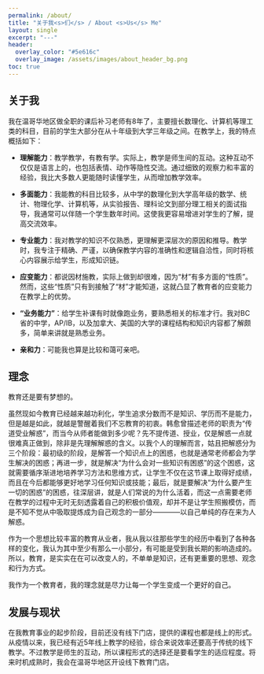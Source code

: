 ```yaml
---
permalink: /about/
title: "关于我<s>们</s> / About <s>Us</s> Me"
layout: single
excerpt: "---"
header:
  overlay_color: "#5e616c"
  overlay_image: /assets/images/about_header_bg.png
toc: true
---
```


## 关于我

<!-- TODO: 个人主页url -->
我在温哥华地区做全职的课后补习老师有8年了，主要擅长数理化、计算机等理工类的科目，目前的学生大部分在从十年级到大学三年级之间。在教学上，我的特点概括如下：

- **理解能力**：教学教学，有教有学。实际上，教学是师生间的互动。这种互动不仅仅是语言上的，也包括表情、动作等隐性交流。通过细致的观察力和丰富的经验，我比大多数人更能随时读懂学生，从而增加教学效率。

- **多面能力**：我能教的科目比较多，从中学的数理化到大学高年级的数学、统计、物理化学、计算机等，从实验报告、理科论文到部分理工相关的面试指导，我通常可以伴随一个学生数年时间。这使我更容易增进对学生的了解，提高交流效率。

- **专业能力**：我对教学的知识不仅熟悉，更理解更深层次的原因和推导。教学时，我专注于精确、严谨，以确保教学内容的准确性和逻辑自洽性，同时将核心内容展示给学生，形成知识链。

- **应变能力**：都说因材施教，实际上做到却很难，因为“材”有多方面的“性质”。然而，这些“性质”只有到接触了“材”才能知道，这就凸显了教育者的应变能力在教学上的优势。

- **“业务能力”**：给学生补课有时就像跑业务，要熟悉相关的标准才行。我对BC省的中学，AP/IB，以及加拿大、美国的大学的课程结构和知识内容都了解颇多，简单来讲就是熟悉业务。

- **亲和力**：可能我也算是比较和蔼可亲吧。


## 理念

教育还是要有梦想的。

虽然现如今教育已经越来越功利化，学生追求分数而不是知识、学历而不是能力，但是越是如此，就越是警醒着我们不忘教育的初衷。韩愈曾描述老师的职责为“传道受业解惑”，而当今从师者能做到多少呢？先不提传道、授业，仅是解惑一点就很难真正做到，除非是先理解解惑的含义。以我个人的理解而言，姑且把解惑分为三个阶段：最初级的阶段，是解答一个知识点上的困惑，也就是通常老师都会为学生解决的困惑；再进一步，就是解决“为什么会对一些知识有困惑”的这个困惑，这就需要循序渐进地培养学习方法和思维方式，让学生不仅在这节课上取得好成绩，而且在今后都能够更好地学习任何知识或技能；最后，就是要解决“为什么要产生一切的困惑”的困惑，往深层讲，就是人们常说的为什么活着，而这一点需要老师在教学的过程中无时无刻透露着自己的积极价值观，却并不是让学生照搬模仿，而是不知不觉从中吸取提炼成为自己观念的一部分————以自己单纯的存在来为人解惑。

作为一个思想比较丰富的教育从业者，我从我以往那些学生的经历中看到了各种各样的变化，我认为其中至少有那么一小部分，有可能是受到我长期的影响造成的。所以，教育，是实实在在可以改变人的，不单单是知识，还有更重要的思想、观念和行为方式。

我作为一个教育者，我的理念就是尽力让每一个学生变成一个更好的自己。


## 发展与现状

在我教育事业的起步阶段，目前还没有线下门店，提供的课程也都是线上的形式。从疫情以来，我已经有近5年线上教学的经验，综合来说效率还要高于传统的线下教学。不过教学是师生的互动，所以课程形式的选择还是要看学生的适应程度。将来时机成熟时，我会在温哥华地区开设线下教育门店。

